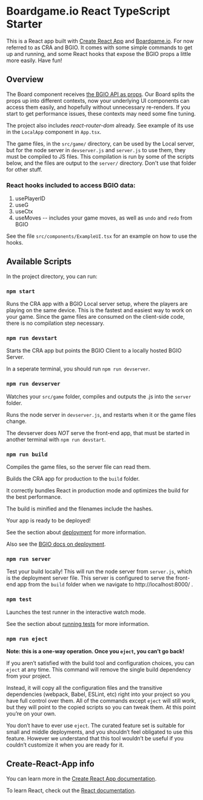 # Boardgame.io React TypeScript Starter

This is a React app built with [Create React App](https://github.com/facebook/create-react-app) and [Boardgame.io](https://boardgame.io).
For now referred to as CRA and BGIO. It comes with some simple commands to get up and running, and some React hooks that expose the BGIO props a little more easily. Have fun!

## Overview

The Board component receives [the BGIO API as props](https://boardgame.io/documentation/#/api/Client?id=board-props). Our Board splits the props up into different contexts, now your underlying UI components can access them easily, and hopefully without unnecessary re-renders. If you start to get performance issues, these contexts may need some fine tuning.

The project also includes _react-router-dom_ already. See example of its use in the `LocalApp` component in `App.tsx`.

The game files, in the `src/game/` directory, can be used by the Local server, but for the node server in `devserver.js` and `server.js` to use them, they must be compiled to JS files. This compilation is run by some of the scripts below, and the files are output to the `server/` directory. Don't use that folder for other stuff.

### React hooks included to access BGIO data:

1. usePlayerID
2. useG
3. useCtx
4. useMoves -- includes your game moves, as well as `undo` and `redo` from BGIO

See the file `src/components/ExampleUI.tsx` for an example on how to use the hooks.

## Available Scripts

In the project directory, you can run:

### `npm start`

Runs the CRA app with a BGIO Local server setup, where the players are playing on the same device. This is the fastest and easiest way to work on your game. Since the game files are consumed on the client-side code, there is no compilation step necessary.<br/>

### `npm run devstart`

Starts the CRA app but points the BGIO Client to a locally hosted BGIO Server.

In a seperate terminal, you should run `npm run devserver`.

### `npm run devserver`

Watches your `src/game` folder, compiles and outputs the .js into the `server` folder.

Runs the node server in `devserver.js`, and restarts when it or the game files change.

The devserver does _NOT_ serve the front-end app, that must be started in another terminal with `npm run devstart`.

### `npm run build`

Compiles the game files, so the server file can read them.

Builds the CRA app for production to the `build` folder.

It correctly bundles React in production mode and optimizes the build for the best performance.

The build is minified and the filenames include the hashes.

Your app is ready to be deployed!

See the section about [deployment](https://facebook.github.io/create-react-app/docs/deployment) for more information.

Also see the [BGIO docs on deployment](https://boardgame.io/documentation/#/deployment).

### `npm run server`

Test your build locally! This will run the node server from `server.js`, which is the deployment server file. This server is configured to serve the front-end app from the `build` folder when we navigate to http://localhost:8000/ .

### `npm test`

Launches the test runner in the interactive watch mode.

See the section about [running tests](https://facebook.github.io/create-react-app/docs/running-tests) for more information.

### `npm run eject`

**Note: this is a one-way operation. Once you `eject`, you can’t go back!**

If you aren’t satisfied with the build tool and configuration choices, you can `eject` at any time. This command will remove the single build dependency from your project.

Instead, it will copy all the configuration files and the transitive dependencies (webpack, Babel, ESLint, etc) right into your project so you have full control over them. All of the commands except `eject` will still work, but they will point to the copied scripts so you can tweak them. At this point you’re on your own.

You don’t have to ever use `eject`. The curated feature set is suitable for small and middle deployments, and you shouldn’t feel obligated to use this feature. However we understand that this tool wouldn’t be useful if you couldn’t customize it when you are ready for it.

## Create-React-App info

You can learn more in the [Create React App documentation](https://facebook.github.io/create-react-app/docs/getting-started).

To learn React, check out the [React documentation](https://reactjs.org/).
